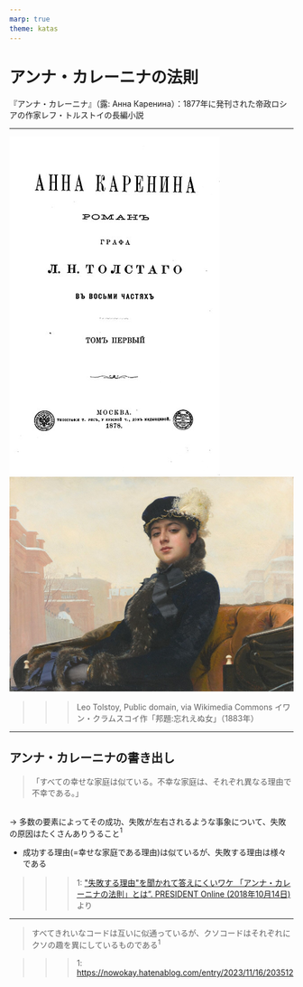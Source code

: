 ```yaml
---
marp: true
theme: katas
---
```

<!-- 
size: 16:9
paginate: true
-->
<!-- header: 勉強会#-->
<script type="module">
  import mermaid from 'https://cdn.jsdelivr.net/npm/mermaid@10/dist/mermaid.esm.min.mjs';
  mermaid.initialize({ startOnLoad: true });
</script>

# アンナ・カレーニナの法則

『アンナ・カレーニナ』（露: Анна Каренина）：1877年に発刊された帝政ロシアの作家レフ・トルストイの長編小説

<!-- 他の著作だと戦争と平和 -->

---

![drop-shadow contain](./assets/AnnaKareninaTitle.jpg)
![bg](./assets/Kramskoy_Portrait_of_a_Woman.jpg)

>>> Leo Tolstoy, Public domain, via Wikimedia Commons
>> イワン・クラムスコイ作「邦題:忘れえぬ女」（1883年）

<!-- 19世紀の貴族社会の中、アンナという除染を主人公にして、自身の気持ちに誠実に生き不倫という形とはいえ愛に生きたアンナと、農村で実直に生きて他人や神のために生きた別の女性・キティとの対比を圧倒的なリアリズムで描いた作品。戦争と平和に並ぶ有名作 -->

<!-- トルストイはエスペラント語の熱心な信奉者だったらしい。エスペラント語の第一話者でありエスペラント語を作ったザメンホフとも親交を深めた -->

---

## アンナ・カレーニナの書き出し

> 「すべての幸せな家庭は似ている。不幸な家庭は、それぞれ異なる理由で不幸である。」

<br>→ 多数の要素によってその成功、失敗が左右されるような事象について、失敗の原因はたくさんありうること$^1$
* 成功する理由(=幸せな家庭である理由)は似ているが、失敗する理由は様々である

>>> 1: ["失敗する理由"を聞かれて答えにくいワケ 「アンナ・カレーニナの法則」とは”. PRESIDENT Online (2018年10月14日)](https://president.jp/articles/-/26130)より

<!-- 成功するためにはすべての失敗する要素を排除しなければならないという記述もあったが、それはちょっと極端 -->

---

> すべてきれいなコードは互いに似通っているが、クソコードはそれぞれにクソの趣を異にしているものである$^1$

>>> 1: https://nowokay.hatenablog.com/entry/2023/11/16/203512